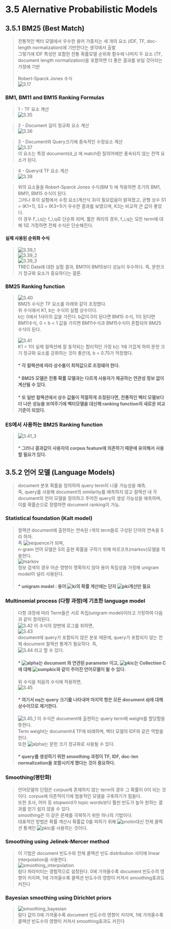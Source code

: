 # 3.5 Alernative Probabilistic Models
 ## 3.5.1 BM25 (Best Match)
 >  전통적인 벡터 모델에서 우수한 용어 가중치는 세 개의 요소 (IDF, TF, doc-length normalization)에 기반한다는 생각에서 출발<br>
그렇기에 IDF 특성만 포함한 전통 확률모델 순위화 함수에 나머지 두 요소 (TF, document length normalization)을 포함하면 더 좋은 결과를 보일 것이라는 가정에 기반<br><br>
Robert-Sparck Jones 수식<br>
![3.17](./image/3.17.png)<br>

### BM1, BM11 and BM15 Ranking Formulas
>1 - TF 요소 계산<br>
![3.35](./image/3.35.png)<br>

>2 - Document 길이 정규화 요소 계산<br>
![3.36](./image/3.36.png)<br>

>3 - Document와 Query크기에 종속적인 수정요소 계산<br>
![3.37](./image/3.37.png)<br>
이 요소는 특정 document(d_j) 에 match된 질의어에만 종속되지 않는 전역 요소가 된다.<br>

>4 - Query내 TF 요소 계산<br>
![3.38](./image/3.38.png)<br>

>위의 요소들을 Robert-Sparck Jones 수식(BM 1) 에 적용하면 초기의 BM1, BM11, BM15 수식이 된다.<br>
>그러나 후의 실험에서 수정 요소(계산식 3)이 필요없음이 밝혀졌고, 균형 상수 S1 = (K1+1), S3 = (K3+1)가 우수한 결과를 보였으며, K3는 비교적 큰 값이 좋았다.<br>
>이 경우 F_i,q는 f_i,q로 단순화 되며, 짧은 쿼리의 경우, f_i,q는 모든 term에 대해 1로 가정하면 전체 수식은 단순해진다.<br>
#### 실제 사용된 순위화 수식
>![3.39_1](./image/3.39_1.png)<br>
>![3.39_2](./image/3.39_2.png)<br>
>![3.39_3](./image/3.39_3.png)<br>
>TREC Data에 대한 실험 결과, BM11이 BM15보다 성능이 우수하다. 즉, 문헌크기 정규화 요소가 중요하다는 결론.

### BM25 Ranking function
>![3.40](./image/3.40.png)<br>
BM25 수식은 TF 요소를 아래와 같이 조정했다.<br>
위 수식에서 K1, b는 수식의 실험 상수이다.<br>
b는 0에서 1사이의 값을 가진다. b값이 0이 된다면 BM15 수식, 1이 된다면 BM11수식, 0 < b < 1 값을 가지면 BM11수식과 BM15수식이 혼합되어 BM25 수식이 된다.<br><br>
>![3.41](./image/3.41.png)<br>
>K1 = 1이 실제 컬렉션에 잘 동작되는 합리적인 가정
>b는 1에 가깝게 하여 문헌 크기 정규화 요소를 강화하는 것이 좋은데, b = 0.75가 적정했다.
> #### * 각 컬렉션에 따라 상수들이 최적값으로 조정돼야 한다.
> #### * BM25 모델은 전통 확률 모델과는 다르게 사용자가 제공하는 연관성 정보 없이 계산될 수 있다.<br>
> #### * 또 일반 컬렉션에서 상수 값들이 적절하게 조정된다면, 전통적인 벡터 모델보다 더 나은 성능을 보여주기에 벡터모델을 대신해 ranking function의 새로운 비교기준이 되었다.

### ES에서 사용하는 BM25 Ranking function
>![3.41_3](./image/3.41_3.png)<br>
> #### * 그러나 결과값이 사용자의 corpus feature에 의존하기 때문에 유의해서 사용할 필요가 있다.<br>

 ## 3.5.2 언어 모델 (Language Models)
  >  document 분포 확률을 정의하여 query term이 나올 가능성을 예측.<br>
즉, query를 사용해 document의 similarity를 예측하지 않고 컬렉션 내 각 document의 언어 모델을 정의하고 주어진 query의 생성 가능성을 예측하며, 이를 확률순으로 정렬하면 document ranking이 가능.

### Statistical foundation (Kalt model)
>   컬렉션 document에 출현하는 연속된 r개의 term들로 구성된 단어의 연속을 S라 하자.<br>
>   즉 ![sequence](./image/sequence.png)가 되며,<br> n-gram 언어 모델은 S의 출현 확률을 구하기 위해 마르코프(markov)모델을 적용한다.<br>
>   ![markov](./image/markov.png)<br>
>   정보 검색의 경우 어순 영향이 명확하지 않아 용어 독립성을 가정해 unigram model이 널리 사용된다.<br>
>   #### * unigram model : 용어 ![ki](./image/ki.png)의 확률 계산에는 단지 ![pki](./image/pki.png)계산만 필요

### Multinomial process (다항 과정)에 기초한 language model
> 다항 과정에 따라 Term들은 서로 독립(unigram model)이라고 가정하여 다음과 같이 정의된다.<br>
![3.42](./image/3.42.png) 이 수식의 양변에 로그를 취하면, <br>
![3.43](./image/3.43.png) <br>
document에 query가 포함되지 않은 분포 때문에, query가 포함되지 않는 전체 document 컬렉션 통계가 필요하다. 즉,<br>
![3.44](./image/3.44.png) 라고 할 수 있다. <br>
> #### * ![alpha](./image/alpha.png)는 document 와 연관된 parameter 이고, ![pkic](./image/pkic.png)는 Collection C에 대해 ![sumpkic](./image/sumpkic.png)와 같이 주어진 언어모델이 될 수 있다.<br>
> 위 수식을 처음의 수식에 적용하면, <br>
![3.45](./image/3.45.png)
> #### * 여기서 nq는 query 크기를 나타내며 마지막 항은 모든 document dj에 대해 상수이므로 제거한다.
> ![3.45_1](./image/3.45_1.png) 이 수식은 document에 출현하는 query term에 weight를 할당함을 뜻한다.<br>
> Term weight는 document내 TF에 비례하며, 벡터 모델의 IDF와 같은 역할을 한다.<br>
> 또한 ![alpha](./image/alpha.png)는 문헌 크기 정규화로 사용될 수 있다.<br>
> #### * query를 생성하기 위한 smoothing 과정이 TF, IDF, doc-len normalization을 포함시키게 했다는 것이 중요하다.<br>

### Smoothing(평탄화)
> 언어모델의 단점은 corpus에 존재하지 않는 term의 경우 그 확률이 0이 되는 것이다. corpus에 의존적이기에 범용적인 모델을 구축하기가 힘들다.<br>
> 또한 조사, 어미 등 stopword가 topic words보다 훨씬 빈도가 높아 원하는 결과를 얻기 쉽지 않을 수 있다. <br>
> smoothing은 이 같은 문제를 극복하기 위한 하나의 기법이다. <br>
> 대표적인 방법은 확률 계산시 확률값 0를 피하기 위해 ![pnotin](./image/pnotin.png)대신 전체 콜렉션 통계인 ![pkic](./image/pkic.png)를 사용하는 것이다. <br>

### Smoothing using Jelinek-Mercer method
> 이 기법은 document 빈도수와 전체 콜렉션 빈도 distribution 사이에 linear interpolation을 사용한다.<br>
> ![smoothing_interpolation](./image/smoothing_interpolation.png)<br>
> 람다 파라미터는 경험적으로 설정된다. 0에 가까울수록 document 빈도수의 영향이 커지며, 1에 가까울수록 콜렉션 빈도수의 영향이 커져서 smoothing효과도 커진다<br>

### Bayesian smoothing using Dirichlet priors
> ![smoothing_bayesian](./image/smoothing_bayesian.png)<br>
> 람다 값이 0에 가까울수록 document 빈도수의 영향이 커지며, 1에 가까울수록 콜렉션 빈도수의 영향이 커져서 smoothing효과도 커진다<br>